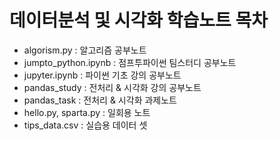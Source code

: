 # 데이터분석 및 시각화 학습노트 목차

- algorism.py : 알고리즘 공부노트
- jumpto_python.ipynb : 점프투파이썬 팀스터디 공부노트
- jupyter.ipynb : 파이썬 기초 강의 공부노트
- pandas_study : 전처리 & 시각화 강의 공부노트
- pandas_task : 전처리 & 시각화 과제노트
- hello.py, sparta.py : 일회용 노트
- tips_data.csv : 실습용 데이터 셋
